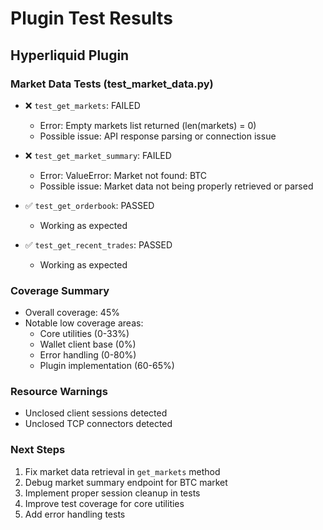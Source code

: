 # Plugin Test Results

## Hyperliquid Plugin

### Market Data Tests (test_market_data.py)
- ❌ `test_get_markets`: FAILED
  - Error: Empty markets list returned (len(markets) = 0)
  - Possible issue: API response parsing or connection issue
  
- ❌ `test_get_market_summary`: FAILED
  - Error: ValueError: Market not found: BTC
  - Possible issue: Market data not being properly retrieved or parsed
  
- ✅ `test_get_orderbook`: PASSED
  - Working as expected
  
- ✅ `test_get_recent_trades`: PASSED
  - Working as expected

### Coverage Summary
- Overall coverage: 45%
- Notable low coverage areas:
  - Core utilities (0-33%)
  - Wallet client base (0%)
  - Error handling (0-80%)
  - Plugin implementation (60-65%)

### Resource Warnings
- Unclosed client sessions detected
- Unclosed TCP connectors detected

### Next Steps
1. Fix market data retrieval in `get_markets` method
2. Debug market summary endpoint for BTC market
3. Implement proper session cleanup in tests
4. Improve test coverage for core utilities
5. Add error handling tests
